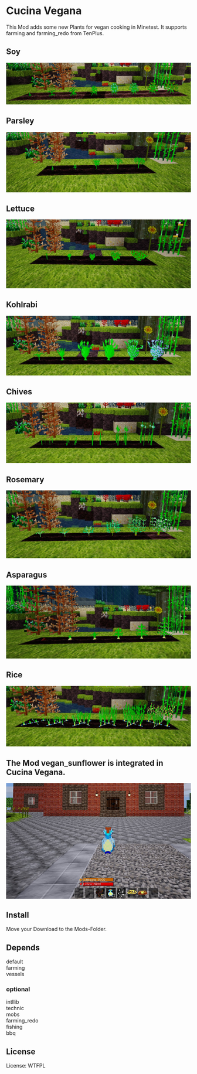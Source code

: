 # Cucina Vegana


This Mod adds some new Plants for vegan cooking in Minetest.
It supports farming and farming_redo from TenPlus.

## Soy
![Screenshot 1](textures/cucina_vegana_soy_screenshot.jpg)
<br>
## Parsley
![Screenshot 1](textures/cucina_vegana_parsley_screenshot.jpg)
<br>
## Lettuce
![Screenshot 1](textures/cucina_vegana_lettuce_screenshot.jpg)
<br>
## Kohlrabi
![Screenshot 1](textures/cucina_vegana_kohlrabi_screenshot.jpg)
<br>
## Chives
![Screenshot 1](textures/cucina_vegana_chives_screenshot.jpg)
<br>
## Rosemary
![Screenshot 1](textures/cucina_vegana_rosemary_screenshot.jpg)
<br>

## Asparagus
![Screenshot 1](textures/cucina_vegana_asparagus_screenshot.jpg)
<br>

## Rice
![Screenshot 1](textures/cucina_vegana_rice_screenshot.jpg)
<br>

## The Mod vegan_sunflower is integrated in Cucina Vegana.
![Screenshot 1](textures/cucina_vegana_sunflower_screenshot.jpg)

## Install

Move your Download to the Mods-Folder.

## Depends

default<br>
farming<br>
vessels<br>

### optional
intllib<br>
technic<br>
mobs<br>
farming_redo<br>
fishing<br>
bbq<br>

## License

License: WTFPL



